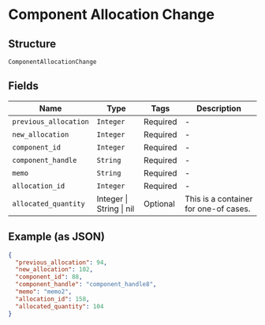 
# Component Allocation Change

## Structure

`ComponentAllocationChange`

## Fields

| Name | Type | Tags | Description |
|  --- | --- | --- | --- |
| `previous_allocation` | `Integer` | Required | - |
| `new_allocation` | `Integer` | Required | - |
| `component_id` | `Integer` | Required | - |
| `component_handle` | `String` | Required | - |
| `memo` | `String` | Required | - |
| `allocation_id` | `Integer` | Required | - |
| `allocated_quantity` | Integer \| String \| nil | Optional | This is a container for one-of cases. |

## Example (as JSON)

```json
{
  "previous_allocation": 94,
  "new_allocation": 102,
  "component_id": 88,
  "component_handle": "component_handle8",
  "memo": "memo2",
  "allocation_id": 158,
  "allocated_quantity": 104
}
```

